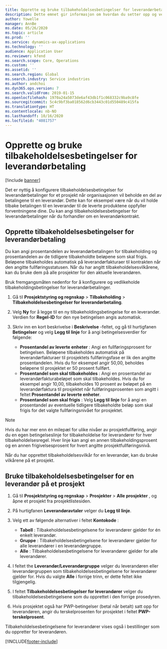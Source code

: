 ```yaml
---
title: Opprette og bruke tilbakeholdelsesbetingelser for leverandørbetaling
description: Dette emnet gir informasjon om hvordan du setter opp og vedlikeholder tilbakeholdelsesbetingelser for leverandørbetalinger.
author: Yowelle
manager: AnnBe
ms.date: 05/26/2020
ms.topic: article
ms.prod: ''
ms.service: dynamics-ax-applications
ms.technology: ''
audience: Application User
ms.reviewer: kfend
ms.search.scope: Core, Operations
ms.custom: ''
ms.assetid: ''
ms.search.region: Global
ms.search.industry: Service industries
ms.author: andchoi
ms.dyn365.ops.version: 7
ms.search.validFrom: 2019-01-15
ms.openlocfilehash: 1970a24a5073de6af43db1f1c068332c9ba9c8fe
ms.sourcegitcommit: 5c4c9bf3ba018562d6cb3443c01d550489c415fa
ms.translationtype: HT
ms.contentlocale: nb-NO
ms.lasthandoff: 10/16/2020
ms.locfileid: "4081757"
---
```

# <a name="create-and-apply-vendor-payment-retention-terms"></a>Opprette og bruke tilbakeholdelsesbetingelser for leverandørbetaling

[!include [banner](../includes/banner.md)] 

Det er nyttig å konfigurere tilbakeholdelsesbetingelser for leverandørbetalinger for et prosjekt når organisasjonen vil beholde en del av betalingene til en leverandør. Dette kan for eksempel være når du vil holde tilbake betalingen til en leverandør til de leverte produktene oppfyller forventningene dine. Du kan angi tilbakeholdelsesbetingelser for leverandørbetalinger når du forhandler om en leverandørkontrakt.

## <a name="create-vendor-payment-retention-terms"></a>Opprette tilbakeholdelsesbetingelser for leverandørbetaling

Du kan angi prosentandelen av leverandørbetalingen for tilbakeholding og prosentandelen av de tidligere tilbakeholdte beløpene som skal frigis. Beløpene tilbakeholdes automatisk på leverandørfakturaer til kontrakten når den angitte fullføringsstatusen. Når du har angitt tilbakeholdelsesvilkårene, kan du bruke dem på alle prosjekter for den aktuelle leverandøren.

Bruk fremgangsmåten nedenfor for å konfigurere og vedlikeholde tilbakeholdingsbetingelser for leverandørbetalinger. 

1. Gå til **Prosjektstyring og regnskap** > **Tilbakeholding** > **Tilbakeholdelsesbetingelser for leverandørbetaling**.
2. Velg **Ny** for å legge til en ny tilbakeholdingsbetingelse for en leverandør. Verdien for **Regel-ID** for den nye betingelsen angis automatisk. 
3. Skriv inn en kort beskrivelse i **Beskrivelse** -feltet, og gå til hurtigfanen **Betingelser** og velg **Legg til linje** for å angi betingelsesverdier for følgende:

   - **Prosentandel av leverte enheter** : Angi en fullføringsprosent for betingelsen. Beløpene tilbakeholdes automatisk på leverandørfakturaer til prosjektets fullføringsfase er lik den angitte prosentandelen. Hvis du for eksempel angir 50,00, beholdes beløpene til prosjektet er 50 prosent fullført.
   - **Prosentandel som skal tilbakeholdes** : Angi en prosentandel av leverandørfakturabeløpet som skal tilbakeholdes. Hvis du for eksempel angir 10,00, tilbakeholdes 10 prosent av beløpet på en leverandørfaktura til prosjektet når fullføringsprosenten som angitt i feltet **Prosentandel av leverte enheter**.
   - **Prosentandel som skal frigis** : Velg **Legg til linje** for å angi en prosentandel av eventuelle tidligere tilbakeholdte beløp som skal frigis for det valgte fullføringsnivået for prosjektet.

> [!NOTE]
> Hvis du har mer enn én milepæl for ulike nivåer av prosjektfullføring, angir du en egen betingelseslinje for tilbakeholdelse for leverandører for hver tilbakeholdelsesregel. Hver linje kan angi en annen tilbakeholdingsprosent og en annen frigivelsesprosent for hvert angitte prosjektfullføringsnivå.

Når du har opprettet tilbakeholdelsesvilkår for en leverandør, kan du bruke vilkårene på et prosjekt.

## <a name="apply-vendor-retention-terms-to-a-project"></a>Bruke tilbakeholdelsesbetingelser for en leverandør på et prosjekt

1. Gå til **Prosjektstyring og regnskap** > **Prosjekter** > **Alle prosjekter** , og åpne et prosjekt fra prosjektlistesiden.
2. På hurtigfanen **Leverandøravtaler** velger du **Legg til linje**.
3. Velg ett av følgende alternativer i feltet **Kontokode** : 

   - **Tabell** : Tilbakeholdelsesbetingelsene for leverandører gjelder for én enkelt leverandør.
   - **Gruppe** : Tilbakeholdelsesbetingelsene for leverandører gjelder for alle leverandører i en leverandørgruppe.
   - **Alle** : Tilbakeholdelsesbetingelsene for leverandører gjelder for alle leverandører.

4. I feltet the **Leverandør/Leverandørgruppe** velger du leverandøren eller leverandørgruppen som tilbakeholdelsesbetingelsene for leverandører gjelder for. Hvis du valgte **Alle** i forrige trinn, er dette feltet ikke tilgjengelig.
5. I feltet **Tilbakeholdelsesbetingelser for leverandører** velger du tilbakeholdelsesbetingelsene som du opprettet i den forrige prosedyren.
6. Hvis prosjektet også har PWP-betingelser (betal når betalt) satt opp for leverandøren, angir du terskelprosenten for prosjektet i feltet **PWP-terskelprosent**.

Tilbakeholdelsesbetingelsene for leverandører vises også i bestillinger som du oppretter for leverandøren.


[!INCLUDE[footer-include](../includes/footer-banner.md)]
